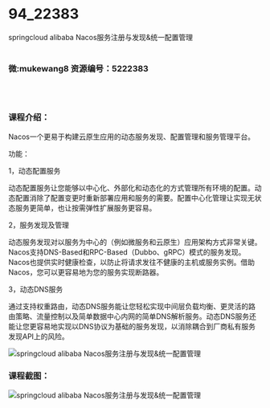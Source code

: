 # 94_22383
springcloud alibaba Nacos服务注册与发现&amp;统一配置管理
<br/></br>
<h3>微:mukewang8 资源编号：5222383</h3>
<br/></br>
<h3>课程介绍：</h3>
<p><a title="查看与 Nacos 相关的文章" target="_blank">Nacos</a>一个更易于构建云原生应用的动态服务发现、配置管理和服务管理平台。</p>
<p>功能：</p>
<p>1，动态配置服务</p>
<p>动态配置服务让您能够以中心化、外部化和动态化的方式管理所有环境的配置。动态配置消除了配置变更时重新部署应用和服务的需要。配置中心化管理让实现无状态服务更简单，也让按需弹性扩展服务更容易。</p>
<p>2，服务发现及管理</p>
<p>动态服务发现对以服务为中心的（例如微服务和云原生）应用架构方式非常关键。Nacos支持DNS-Based和RPC-Based（Dubbo、gRPC）模式的服务发现。Nacos也提供实时健康检查，以防止将请求发往不健康的主机或服务实例。借助Nacos，您可以更容易地为您的服务实现断路器。</p>
<p>3，动态DNS服务</p>
<p>通过支持权重路由，动态DNS服务能让您轻松实现中间层负载均衡、更灵活的路由策略、流量控制以及简单数据中心内网的简单DNS解析服务。动态DNS服务还能让您更容易地实现以DNS协议为基础的服务发现，以消除耦合到厂商私有服务发现API上的风险。</p>
<p><img src="https://www.ko996.com/wp-content/uploads/img/2022/01/1-19-300x172.png" alt="springcloud alibaba Nacos服务注册与发现&amp;统一配置管理"></p>
<div class="info-desc">
<h3>课程截图：</h3>
<p><img src="https://www.ko996.com/wp-content/uploads/img/2022/01/2-23.png" alt="springcloud alibaba Nacos服务注册与发现&amp;统一配置管理"></p>


			
</div>
